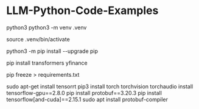 # LLM-Python-Code-Examples

python3 python3 -m venv .venv

source .venv/bin/activate

python3 -m pip install --upgrade pip

pip install transformers yfinance

pip freeze > requirements.txt

sudo apt-get install tensorrt
pip3 install torch torchvision torchaudio
install tensorflow-gpu==2.8.0
pip install protobuf==3.20.3
pip install tensorflow[and-cuda]==2.15.1
sudo apt  install protobuf-compiler